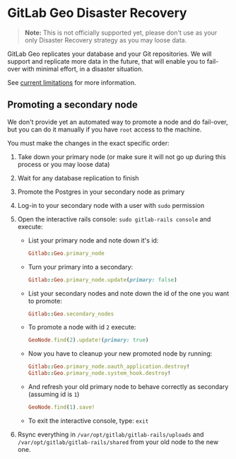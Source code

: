 # GitLab Geo Disaster Recovery

> **Note:**
This is not officially supported yet, please don't use as your only
Disaster Recovery strategy as you may loose data.

GitLab Geo replicates your database and your Git repositories. We will
support and replicate more data in the future, that will enable you to
fail-over with minimal effort, in a disaster situation.

See [current limitations](README.md#current-limitations)
for more information.


## Promoting a secondary node

We don't provide yet an automated way to promote a node and do fail-over,
but you can do it manually if you have `root` access to the machine.

You must make the changes in the exact specific order:

1. Take down your primary node (or make sure it will not go up during this
   process or you may loose data)
2. Wait for any database replication to finish
3. Promote the Postgres in your secondary node as primary
4. Log-in to your secondary node with a user with `sudo` permission
5. Open the interactive rails console: `sudo gitlab-rails console` and execute:
    * List your primary node and note down it's id:

        ```ruby
        Gitlab::Geo.primary_node
        ```
    * Turn your primary into a secondary:

        ```ruby
        Gitlab::Geo.primary_node.update(primary: false)
        ```
    * List your secondary nodes and note down the id of the one you want to promote:

        ```ruby
        Gitlab::Geo.secondary_nodes
        ```
    * To promote a node with id `2` execute:

        ```ruby
        GeoNode.find(2).update!(primary: true)
        ```
    * Now you have to cleanup your new promoted node by running:

        ```ruby
        Gitlab::Geo.primary_node.oauth_application.destroy!
        Gitlab::Geo.primary_node.system_hook.destroy!
        ```
    * And refresh your old primary node to behave correctly as secondary (assuming id is `1`)

        ```ruby
        GeoNode.find(1).save!
        ```
    * To exit the interactive console, type: `exit`

6. Rsync everything in `/var/opt/gitlab/gitlab-rails/uploads` and
   `/var/opt/gitlab/gitlab-rails/shared` from your old node to the new one.
